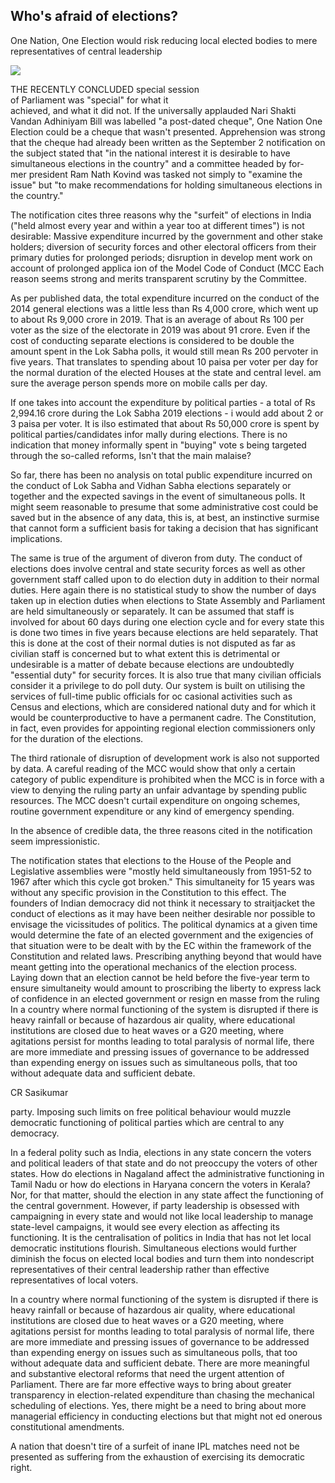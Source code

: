## Who's afraid of elections?

One Nation, One Election would risk reducing local elected bodies to mere representatives of central leadership

![](_page_0_Picture_2.jpeg)

THE RECENTLY CONCLUDED special session <br>of Parliament was "special" for what it <br>achieved, and what it did not. If the universally applauded Nari Shakti Vandan Adhiniyam Bill was labelled "a post-dated cheque", One Nation One Election could be a cheque that wasn't presented. Apprehension was strong that the cheque had already been written as the September 2 notification on the subject stated that "in the national interest it is desirable to have simultaneous elections in the country" and a committee headed by for-<br>mer president Ram Nath Kovind was tasked not simply to "examine the issue" but "to make recommendations for holding simultaneous elections in the country."

The notification cites three reasons why the "surfeit" of elections in India ("held almost every year and within a year too at different times") is not desirable: Massive expenditure incurred by the government and other stake holders; diversion of security forces and other electoral officers from their primary duties for prolonged periods; disruption in develop ment work on account of prolonged applica ion of the Model Code of Conduct (MCC Each reason seems strong and merits transparent scrutiny by the Committee.

As per published data, the total expenditure incurred on the conduct of the 2014 general elections was a little less than Rs 4,000 crore, which went up to about Rs 9,000 crore in 2019. That is an average of about Rs 100 per voter as the size of the electorate in 2019 was about 91 crore. Even if the cost of conducting separate elections is considered to be double the amount spent in the Lok Sabha polls, it would still mean Rs 200 pervoter in five years. That translates to spending about 10 paisa per voter per day for the normal duration of the elected Houses at the state and central level. am sure the average person spends more on mobile calls per day.

If one takes into account the expenditure by political parties - a total of Rs 2,994.16 crore during the Lok Sabha 2019 elections - i would add about 2 or 3 paisa per voter. It is ilso estimated that about Rs 50,000 crore is spent by political parties/candidates infor mally during elections. There is no indication that money informally spent in "buying" vote s being targeted through the so-called reforms, Isn't that the main malaise?

So far, there has been no analysis on total public expenditure incurred on the conduct of Lok Sabha and Vidhan Sabha elections separately or together and the expected savings in the event of simultaneous polls. It might seem reasonable to presume that some administrative cost could be saved but in the absence of any data, this is, at best, an instinctive surmise that cannot form a sufficient basis for taking a decision that has significant implications.

The same is true of the argument of diveron from duty. The conduct of elections does involve central and state security forces as well as other government staff called upon to do election duty in addition to their normal duties. Here again there is no statistical study to show the number of days taken up in election duties when elections to State Assembly and Parliament are held simultaneously or separately. It can be assumed that staff is involved for about 60 days during one election cycle and for every state this is done two times in five years because elections are held separately. That this is done at the cost of their normal duties is not disputed as far as civilian staff is concerned but to what extent this is detrimental or undesirable is a matter of debate because elections are undoubtedly "essential duty" for security forces. It is also true that many civilian officials consider it a privilege to do poll duty. Our system is built on utilising the services of full-time public officials for oc casional activities such as Census and elections, which are considered national duty and for which it would be counterproductive to have a permanent cadre. The Constitution, in fact, even provides for appointing regional election commissioners only for the duration of the elections.

The third rationale of disruption of development work is also not supported by data. A careful reading of the MCC would show that only a certain category of public expenditure is prohibited when the MCC is in force with a view to denying the ruling party an unfair advantage by spending public resources. The MCC doesn't curtail expenditure on ongoing schemes, routine government expenditure or any kind of emergency spending.

In the absence of credible data, the three reasons cited in the notification seem impressionistic.

The notification states that elections to the House of the People and Legislative assemblies were "mostly held simultaneously from 1951-52 to 1967 after which this cycle got broken." This simultaneity for 15 years was without any specific provision in the Constitution to this effect. The founders of Indian democracy did not think it necessary to straitjacket the conduct of elections as it may have been neither desirable nor possible to envisage the vicissitudes of politics. The political dynamics at a given time would determine the fate of an elected government and the exigencies of that situation were to be dealt with by the EC within the framework of the Constitution and related laws. Prescribing anything beyond that would have meant getting into the operational mechanics of the election process. Laying down that an election cannot be held before the five-year term to ensure simultaneity would amount to proscribing the liberty to express lack of confidence in an elected government or resign en masse from the ruling In a country where normal functioning of the system is disrupted if there is heavy rainfall or because of hazardous air quality, where educational institutions are closed due to heat waves or a G20 meeting, where agitations persist for months leading to total paralysis of normal life, there are more immediate and pressing issues of governance to be addressed than expending energy on issues such as simultaneous polls, that too without adequate data and sufficient debate.

CR Sasikumar

party. Imposing such limits on free political behaviour would muzzle democratic functioning of political parties which are central to any democracy.

In a federal polity such as India, elections in any state concern the voters and political leaders of that state and do not preoccupy the voters of other states. How do elections in Nagaland affect the administrative functioning in Tamil Nadu or how do elections in Haryana concern the voters in Kerala? Nor, for that matter, should the election in any state affect the functioning of the central government. However, if party leadership is obsessed with campaigning in every state and would not like local leadership to manage state-level campaigns, it would see every election as affecting its functioning. It is the centralisation of politics in India that has not let local democratic institutions flourish. Simultaneous elections would further diminish the focus on elected local bodies and turn them into nondescript representatives of their central leadership rather than effective representatives of local voters.

In a country where normal functioning of the system is disrupted if there is heavy rainfall or because of hazardous air quality, where educational institutions are closed due to heat waves or a G20 meeting, where agitations persist for months leading to total paralysis of normal life, there are more immediate and pressing issues of governance to be addressed than expending energy on issues such as simultaneous polls, that too without adequate data and sufficient debate. There are more meaningful and substantive electoral reforms that need the urgent attention of Parliament. There are far more effective ways to bring about greater transparency in election-related expenditure than chasing the mechanical scheduling of elections. Yes, there might be a need to bring about more managerial efficiency in conducting elections but that might not ed onerous constitutional amendments.

A nation that doesn't tire of a surfeit of inane IPL matches need not be presented as suffering from the exhaustion of exercising its democratic right.